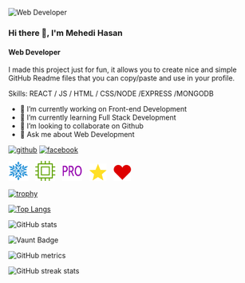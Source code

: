 ![Web Developer](https://i.ibb.co/VNB81s9/close-up-programmer-typing-laptop.jpg)

### Hi there 👋, I'm Mehedi Hasan
#### Web Developer


I made this project just for fun, it allows you to create nice and simple GitHub Readme files that you can copy/paste and use in your profile.

Skills:  REACT / JS / HTML / CSS/NODE /EXPRESS /MONGODB

- 🔭 I’m currently working on Front-end Development 
- 🌱 I’m currently learning Full Stack Development 
- 👯 I’m looking to collaborate on Github 
- 💬 Ask me about Web Development 


[<img src='https://cdn.jsdelivr.net/npm/simple-icons@3.0.1/icons/github.svg' alt='github' height='40'>](https://github.com/https://github.com/mehedihasanweb)  [<img src='https://cdn.jsdelivr.net/npm/simple-icons@3.0.1/icons/facebook.svg' alt='facebook' height='40'>](https://www.facebook.com/https://www.facebook.com/mehedihasan.anik.5220)  

<a href='https://archiveprogram.github.com/'><img src='https://raw.githubusercontent.com/acervenky/animated-github-badges/master/assets/acbadge.gif' width='40' height='40'></a> <a href='https://docs.github.com/en/developers'><img src='https://raw.githubusercontent.com/acervenky/animated-github-badges/master/assets/devbadge.gif' width='40' height='40'></a> <a href='https://github.com/pricing'><img src='https://raw.githubusercontent.com/acervenky/animated-github-badges/master/assets/pro.gif' width='40' height='40'></a> <a href='https://stars.github.com/'><img src='https://raw.githubusercontent.com/acervenky/animated-github-badges/master/assets/starbadge.gif' width='35' height='35'></a> <a href='https://docs.github.com/en/github/supporting-the-open-source-community-with-github-sponsors'><img src='https://raw.githubusercontent.com/acervenky/animated-github-badges/master/assets/sponsorbadge.gif' width='35' height='35'></a> 

[![trophy](https://github-profile-trophy.vercel.app/?username=https://github.com/mehedihasanweb)](https://github.com/ryo-ma/github-profile-trophy)

[![Top Langs](https://github-readme-stats.vercel.app/api/top-langs/?username=https://github.com/mehedihasanweb)](https://github.com/anuraghazra/github-readme-stats)

![GitHub stats](https://github-readme-stats.vercel.app/api?username=https://github.com/mehedihasanweb&show_icons=true&count_private=true)  

![Vaunt Badge](https://api.vaunt.dev/v1/github/entities/https://github.com/mehedihasanweb/contributions?format=svg&private=true)  

![GitHub metrics](https://metrics.lecoq.io/https://github.com/mehedihasanweb)  

![GitHub streak stats](https://streak-stats.demolab.com/?user=https://github.com/mehedihasanweb)  

